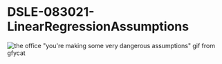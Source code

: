 # DSLE-083021-LinearRegressionAssumptions

![the office "you're making some very dangerous assumptions" gif from gfycat](https://thumbs.gfycat.com/DarkParallelArizonaalligatorlizard-size_restricted.gif)
